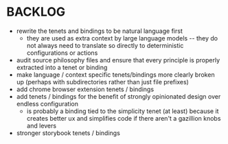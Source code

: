 # BACKLOG

- rewrite the tenets and bindings to be natural language first
  - they are used as extra context by large language models -- they do not always need to translate so directly to deterministic configurations or actions
- audit source philosophy files and ensure that every principle is properly extracted into a tenet or binding
- make language / context specific tenets/bindings more clearly broken up (perhaps with subdirectories rather than just file prefixes)
- add chrome browser extension tenets / bindings
- add tenets / bindings for the benefit of strongly opinionated design over endless configuration
  - is probably a binding tied to the simplicity tenet (at least) because it creates better ux and simplifies code if there aren't a gazillion knobs and levers
- stronger storybook tenets / bindings
